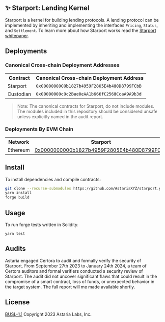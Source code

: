 ## ✨ Starport: Lending Kernel

Starport is a kernel for building lending protocols. A lending protocol can be implemented by inheriting and implementing the interfaces `Pricing`, `Status`, and `Settlement`. To learn more about how Starport works read the [Starport whitepaper](https://github.com/AstariaXYZ/starport-whitepaper/blob/master/starport-whitepaper.pdf).

## Deployments

### Canonical Cross-chain Deployment Addresses

<table>
<tr>
<th>Contract</th>
<th>Canonical Cross-chain Deployment Address</th>
</tr>
<tr>
<td>Starport</td>
<td><code>0x0000000000b1827b4959F2805E4b480D8799FCbB</code></td>
</tr>
<tr>
<td>Custodian</td>
<td><code>0x00000000c0c2Bae0eAA1b666fC2568CcaA9A9b3d</code></td>
</tr>
</table>

> Note: The canonical contracts for Starport, do not include modules. The modules included in this repository should be considered unsafe unless explicitly named in the audit report. 

### Deployments By EVM Chain

<table>
	<tr>
		<th>Network</th>
		<th>Starport</th>
		<th>Custodian</th>
	</tr>
	<tr>
		<td>
			Ethereum
		</td>
		<td>
			<a href="https://etherscan.io/address/0x0000000000b1827b4959F2805E4b480D8799FCbB#code"> 				0x0000000000b1827b4959F2805E4b480D8799FCbB
			</a> 
		</td>
		<td>
			<a href="https://etherscan.io/address/0x00000000c0c2Bae0eAA1b666fC2568CcaA9A9b3d#code"> 				0x00000000000001ad428e4906aE43D8F9852d0dD6
			</a>
		</td>
	</tr>
</table>

## Install

To install dependencies and compile contracts:

```bash
git clone --recurse-submodules https://github.com/AstariaXYZ/starport.git && cd starport
yarn install
forge build
```

## Usage
To run forge tests written in Solidity:

```
yarn test
```

## Audits
Astaria engaged Certora to audit and formally verify the security of Starport. From September 27th 2023 to January 24th 2024, a team of Certora auditors and formal verifiers conducted a security review of Starport. The audit did not uncover significant flaws that could result in the compromise of a smart contract, loss of funds, or unexpected behavior in the target system. The full report will me made available shortly.
## License

[BUSL-1.1](LICENSE) Copyright 2023 Astaria Labs, Inc.
